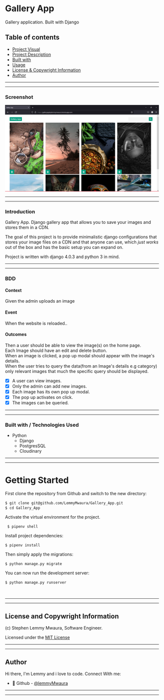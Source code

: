 # Gallery App
Gallery application. Built with Django

## Table of contents
  <!-- - [Screenshot](#screenshot) -->
  - [Project Visual](#Screenshot)
  - [Project Description](#Project-description) 
  - [Built with](#built-with)
  - [Usage](#Getting-Started)
  - [License & Copywright Information](#License-and-Copywright-Information)
  - [Author](#author)

---
___

### Screenshot
![Website](static/images/web.png)
___
---
### Introduction
Gallery App.
Django gallery app that allows you to save your images and stores them in a CDN.

The goal of this project is to provide minimalistic django configurations that stores your image files on a CDN and that anyone can use, which _just works_ out of the box and has the basic setup you can expand on. 

Project is written with django 4.0.3 and python 3 in mind.

---
___

### BDD
 #### Context
   Given the admin uploads an image
 #### Event
  When the website is reloaded..
#### Outcomes
  Then a user should be able to view the image(s) on the home page.\
  Each Image should have an edit and delete button.\
  When an image is clicked, a pop up modal should appear with the image's details.\
  When the user tries to query the data(from an Image's details e.g category) only relevant images that much the specific query should be displayed.

* [x] A user can view images.
* [x] Only the admin can add new images.
* [x] Each image has its own pop up modal.
* [x] The pop up activates on click.
* [x] The images can be queried.

---
___
### Built with / Technologies Used

- Python
    - Django
    - PostgresSQL
    - Cloudinary
---
___


# Getting Started

First clone the repository from Github and switch to the new directory:

    $ git clone git@github.com/LemmyMwaura/Gallery_App.git
    $ cd Gallery_App
    
Activate the virtual environment for the project.

     $ pipenv shell
    
Install project dependencies:

    $ pipenv install
    
    
Then simply apply the migrations:

    $ python manage.py migrate
    

You can now run the development server:

    $ python manage.py runserver

<br>

---
___

## License and Copywright Information
(c) Stephen Lemmy Mwaura, Software Engineer.

Licensed under the [MIT License](LISENCE)

---
___
## Author 
Hi there, I'm Lemmy and i love to code. Connect With me:

- 🎱 Github - [@lemmyMwaura](https://github.com/LemmyMwaura)

---
___

